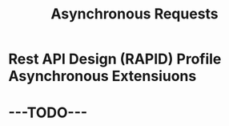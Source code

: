 ﻿---
id: asyncextensions
title: Asynchronous Requests
---
# Rest API Design (RAPID) Profile Asynchronous Extensiuons

# ---TODO---

